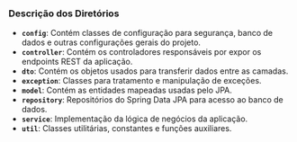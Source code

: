 
### Descrição dos Diretórios
- **`config`**: Contém classes de configuração para segurança, banco de dados e outras configurações gerais do projeto.
- **`controller`**: Contém os controladores responsáveis por expor os endpoints REST da aplicação.
- **`dto`**: Contém os objetos usados para transferir dados entre as camadas.
- **`exception`**: Classes para tratamento e manipulação de exceções.
- **`model`**: Contém as entidades mapeadas usadas pelo JPA.
- **`repository`**: Repositórios do Spring Data JPA para acesso ao banco de dados.
- **`service`**: Implementação da lógica de negócios da aplicação.
- **`util`**: Classes utilitárias, constantes e funções auxiliares.
